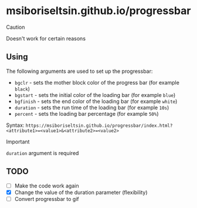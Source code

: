 # msiboriseltsin.github.io/progressbar

> [!CAUTION]
> Doesn't work for certain reasons

## Using
The following arguments are used to set up the progressbar: <br>
- `bgclr` - sets the mother block color of the progress bar (for example `black`)
- `bgstart` - sets the initial color of the loading bar (for example `blue`)
- `bgfinish` - sets the end color of the loading bar (for example `white`)
- `duration` - sets the run time of the loading bar (for example `10s`)
- `percent` - sets the loading bar percentage (for example `50%`)

Syntax: `https://msiboriseltsin.github.io/progressbar/index.html?<attribute1>=<value1>&<attribute2>=<value2>` <br>

> [!IMPORTANT]
> `duration` argument is required

## TODO
- [ ] Make the code work again
- [x] Change the value of the duration parameter (flexibility)
- [ ] Convert progressbar to gif

<div id="progressbar" data-percent="1%" style="--width: 1"></div>
<script src="https://raw.githubusercontent.com/MSIborisyeltsin/progressbar/tests/progressbar-plugin.js"></script>
